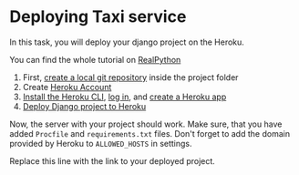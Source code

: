 # Deploying Taxi service

In this task, you will deploy your django project on the Heroku.

You can find the whole tutorial on [RealPython]()

1. First, [create a local git repository](https://realpython.com/django-hosting-on-heroku/#step-2-create-a-local-git-repository)
inside the project folder
2. Create [Heroku Account](https://realpython.com/django-hosting-on-heroku/#step-3-create-a-free-heroku-account)
3. [Install the Heroku CLI](https://realpython.com/django-hosting-on-heroku/#step-4-install-the-heroku-cli), 
[log in](https://realpython.com/django-hosting-on-heroku/#step-5-log-in-with-the-heroku-cli),
and [create a Heroku app](https://realpython.com/django-hosting-on-heroku/#step-6-create-a-heroku-app)
4. [Deploy Django project to Heroku](https://realpython.com/django-hosting-on-heroku/#step-7-deploy-your-django-project-to-heroku)

Now, the server with your project should work.
Make sure, that you have added `Procfile` and `requirements.txt` files.
Don't forget to add the domain provided by Heroku to `ALLOWED_HOSTS` in settings.

Replace this line with the link to your deployed project.